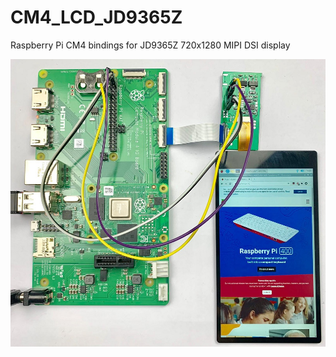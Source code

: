 # CM4_LCD_JD9365Z
Raspberry Pi CM4 bindings for JD9365Z 720x1280 MIPI DSI display

![LCD](https://raw.githubusercontent.com/harlab/CM4_LCD_JD9365Z/main/documentation/JD9365Z.jpeg)

